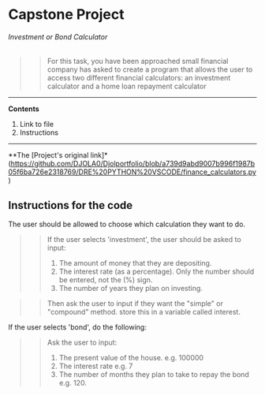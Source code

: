 # Capstone Project
###### Investment or Bond Calculator
>>For this task, you have been approached small financial company has asked to create a program
>>that allows the user to access two different financial calculators:
>>an investment calculator and a home loan repayment calculator

---
__Contents__
1. Link to file
2. Instructions
---

**The [Project's original link]*(https://github.com/DJOLA0/Djolportfolio/blob/a739d9abd9007b996f1987b05f6ba726e2318769/DRE%20PYTHON%20VSCODE/finance_calculators.py)

## Instructions for the code
The user should be allowed to choose which calculation they want to do.
>>If the user selects 'investment', the user should be asked to input:
>>1. The amount of money that they are depositing.
>>2. The interest rate (as a percentage). Only the number should be entered, not the (%) sign.
>>3. The number of years they plan on investing.

>>Then ask the user to input if they want the "simple" or "compound" method.
>>store this in a variable called interest.

If the user selects 'bond', do the following:
>>Ask the user to input:
>>1. The present value of the house. e.g. 100000
>>2. The interest rate e.g. 7
>>3. The number of months they plan to take to repay the bond e.g. 120.


